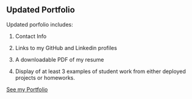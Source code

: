 ## Updated Portfolio

Updated porfolio includes:

1. Contact Info

2. Links to my GitHub and Linkedin profiles

3. A downloadable PDF of my resume

4. Display of at least 3 examples of student work from either deployed projects or homeworks. 

[See my Portfolio](https://helloam.github.io/myportfolio/)

